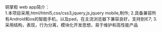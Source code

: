 铜掌柜 web app简介：<br/>
1.本项目采用,html/html5,css/css3,jquery,js,jquery mobile,制作;
2.具备兼容所有Android和os的智能手机，以及pad，在主流浏览器下兼容良好，支持到IE7;
3.采用结构，表现，行为分离，模块化开发思想，易于维护和高性能产品






